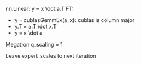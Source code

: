 nn.Linear: y = x \dot a.T
FT: 
- y = cublasGemmEx(a, x): cublas is column major
- y.T = a.T \dot x.T
- y = x \dot a

Megatron q_scaling = 1

Leave expert_scales to next iteration